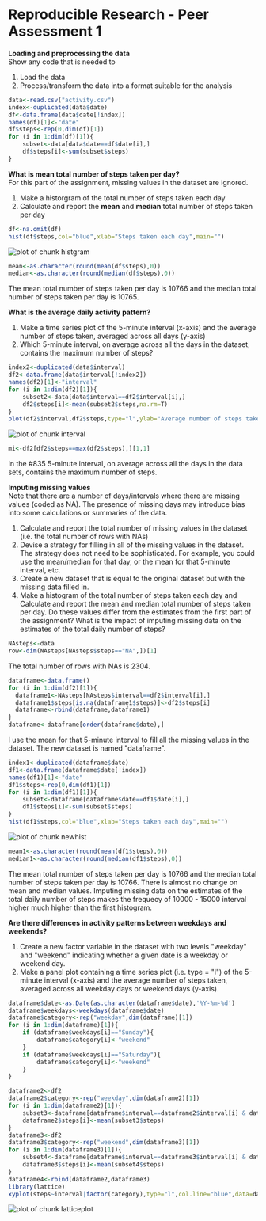 Reproducible Research - Peer Assessment 1
========================================================

**Loading and preprocessing the data**  
Show any code that is needed to  
1. Load the data  
2. Process/transform the data into a format suitable for the analysis


```r
data<-read.csv("activity.csv")
index<-duplicated(data$date)
df<-data.frame(data$date[!index])
names(df)[1]<-"date"
df$steps<-rep(0,dim(df)[1])
for (i in 1:dim(df)[1]){
    subset<-data[data$date==df$date[i],]
    df$steps[i]<-sum(subset$steps)
}
```

**What is mean total number of steps taken per day?**  
For this part of the assignment, missing values in the dataset are ignored.  
1. Make a historgram of the total number of steps taken each day  
2. Calculate and report the **mean** and **median** total number of steps taken per day  


```r
df<-na.omit(df)
hist(df$steps,col="blue",xlab="Steps taken each day",main="")
```

![plot of chunk histgram](figure/histgram.png) 



```r
mean<-as.character(round(mean(df$steps),0))
median<-as.character(round(median(df$steps),0))
```
The mean total number of steps taken per day is 10766 and the median total number of steps taken per day is 10765.

**What is the average daily activity pattern?**  
1. Make a time series plot of the 5-minute interval (x-axis) and the average number of steps taken, averaged across all days (y-axis)  
2. Which 5-minute interval, on average across all the days in the dataset, contains the maximum number of steps?  


```r
index2<-duplicated(data$interval)
df2<-data.frame(data$interval[!index2])
names(df2)[1]<-"interval"
for (i in 1:dim(df2)[1]){
    subset2<-data[data$interval==df2$interval[i],]
    df2$steps[i]<-mean(subset2$steps,na.rm=T)
}
plot(df2$interval,df2$steps,type="l",ylab="Average number of steps taken",xlab="5-minute interval")
```

![plot of chunk interval](figure/interval.png) 


```r
mi<-df2[df2$steps==max(df2$steps),][1,1]
```

In the #835 5-minute interval, on average across all the days in the data sets, contains the maximum number of steps.

**Imputing missing values**  
Note that there are a number of days/intervals where there are missing values (coded as NA). The presence of missing days may introduce bias into some calculations or summaries of the data.  
1. Calculate and report the total number of missing values in the dataset (i.e. the total number of rows with NAs)  
2. Devise a strategy for filling in all of the missing values in the dataset. The strategy does not need to be sophisticated. For example, you could use the mean/median for that day, or the mean for that 5-minute interval, etc.  
3. Create a new dataset that is equal to the original dataset but with the missing data filled in.  
4. Make a histogram of the total number of steps taken each day and Calculate and report the mean and median total number of steps taken per day. Do these values differ from the estimates from the first part of the assignment? What is the impact of imputing missing data on the estimates of the total daily number of steps?  


```r
NAsteps<-data
row<-dim(NAsteps[NAsteps$steps=="NA",])[1]
```

The total number of rows with NAs is 2304.


```r
dataframe<-data.frame()
for (i in 1:dim(df2)[1]){
  dataframe1<-NAsteps[NAsteps$interval==df2$interval[i],]
  dataframe1$steps[is.na(dataframe1$steps)]<-df2$steps[i]
  dataframe<-rbind(dataframe,dataframe1)
}
dataframe<-dataframe[order(dataframe$date),]
```

I use the mean for that 5-minute interval to fill all the missing values in the dataset. The new dataset is named "dataframe".  


```r
index1<-duplicated(dataframe$date)
df1<-data.frame(dataframe$date[!index])
names(df1)[1]<-"date"
df1$steps<-rep(0,dim(df1)[1])
for (i in 1:dim(df1)[1]){
    subset<-dataframe[dataframe$date==df1$date[i],]
    df1$steps[i]<-sum(subset$steps)
}
hist(df1$steps,col="blue",xlab="Steps taken each day",main="")
```

![plot of chunk newhist](figure/newhist.png) 

```r
mean1<-as.character(round(mean(df1$steps),0))
median1<-as.character(round(median(df1$steps),0))
```

The mean total number of steps taken per day is 10766 and the median total number of steps taken per day is 10766. There is almost no change on mean and median values. Imputing missing data on the estimates of the total daily number of steps makes the frequecy of 10000 - 15000 interval higher much higher than the first histogram.  

**Are there differences in activity patterns between weekdays and weekends?**  
1. Create a new factor variable in the dataset with two levels "weekday" and "weekend" indicating whether a given date is a weekday or weekend day.  
2. Make a panel plot containing a time series plot (i.e. type = "l") of the 5-minute interval (x-axis) and the average number of steps taken, averaged across all weekday days or weekend days (y-axis).   


```r
dataframe$date<-as.Date(as.character(dataframe$date),'%Y-%m-%d')
dataframe$weekdays<-weekdays(dataframe$date)
dataframe$category<-rep("weekday",dim(dataframe)[1])
for (i in 1:dim(dataframe)[1]){
    if (dataframe$weekdays[i]=="Sunday"){
        dataframe$category[i]<-"weekend"
    }
    if (dataframe$weekdays[i]=="Saturday"){
        dataframe$category[i]<-"weekend"
    }
}
```


```r
dataframe2<-df2
dataframe2$category<-rep("weekday",dim(dataframe2)[1])
for (i in 1:dim(dataframe2)[1]){
    subset3<-dataframe[dataframe$interval==dataframe2$interval[i] & dataframe$category=="weekday",]
    dataframe2$steps[i]<-mean(subset3$steps)
}
dataframe3<-df2
dataframe3$category<-rep("weekend",dim(dataframe3)[1])
for (i in 1:dim(dataframe3)[1]){
    subset4<-dataframe[dataframe$interval==dataframe3$interval[i] & dataframe$category=="weekend",]
    dataframe3$steps[i]<-mean(subset4$steps)
}
dataframe4<-rbind(dataframe2,dataframe3)
library(lattice)
xyplot(steps~interval|factor(category),type="l",col.line="blue",data=dataframe4,layout=c(1,2))
```

![plot of chunk latticeplot](figure/latticeplot.png) 
